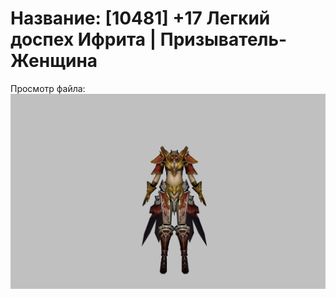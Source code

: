 # Название: [10481] +17 Легкий доспех Ифрита | Призыватель-Женщина

Просмотр файла:
![p090020.png](p090020.png)